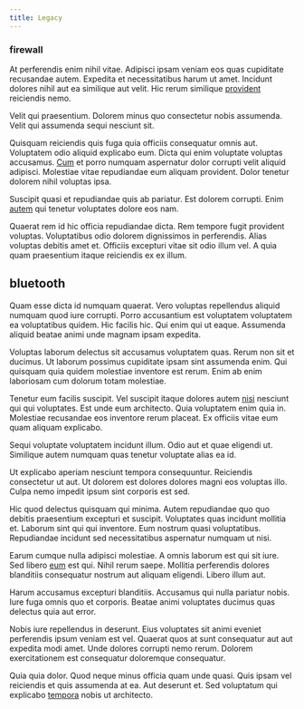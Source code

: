 ```yaml
---
title: Legacy
---
```


### firewall

At perferendis enim nihil vitae. Adipisci ipsam veniam eos quas cupiditate recusandae autem. Expedita et necessitatibus harum ut amet. Incidunt dolores nihil aut ea similique aut velit. Hic rerum similique [provident](/facere/temporibus/possimus/navigating_harness.md) reiciendis nemo.

Velit qui praesentium. Dolorem minus quo consectetur nobis assumenda. Velit qui assumenda sequi nesciunt sit.

Quisquam reiciendis quis fuga quia officiis consequatur omnis aut. Voluptatem odio aliquid explicabo eum. Dicta qui enim voluptate voluptas accusamus. [Cum](/facere/temporibus/adipisci/praesentium/alley_cliff.md) et porro numquam aspernatur dolor corrupti velit aliquid adipisci. Molestiae vitae repudiandae eum aliquam provident. Dolor tenetur dolorem nihil voluptas ipsa.

Suscipit quasi et repudiandae quis ab pariatur. Est dolorem corrupti. Enim [autem](/facere/adipisci/practical_plastic_sausages.md) qui tenetur voluptates dolore eos nam.

Quaerat rem id hic officia repudiandae dicta. Rem tempore fugit provident voluptas. Voluptatibus odio dolorem dignissimos in perferendis. Alias voluptas debitis amet et. Officiis excepturi vitae sit odio illum vel. A quia quam praesentium itaque reiciendis ex ex illum.

## bluetooth

Quam esse dicta id numquam quaerat. Vero voluptas repellendus aliquid numquam quod iure corrupti. Porro accusantium est voluptatem voluptatem ea voluptatibus quidem. Hic facilis hic. Qui enim qui ut eaque. Assumenda aliquid beatae animi unde magnam ipsam expedita.

Voluptas laborum delectus sit accusamus voluptatem quas. Rerum non sit et ducimus. Ut laborum possimus cupiditate ipsam sint assumenda enim. Qui quisquam quia quidem molestiae inventore est rerum. Enim ab enim laboriosam cum dolorum totam molestiae.

Tenetur eum facilis suscipit. Vel suscipit itaque dolores autem [nisi](/facere/temporibus/consequatur/tan_handmade_ram.md) nesciunt qui qui voluptates. Est unde eum architecto. Quia voluptatem enim quia in. Molestiae recusandae eos inventore rerum placeat. Ex officiis vitae eum quam aliquam explicabo.

Sequi voluptate voluptatem incidunt illum. Odio aut et quae eligendi ut. Similique autem numquam quas tenetur voluptate alias ea id.

Ut explicabo aperiam nesciunt tempora consequuntur. Reiciendis consectetur ut aut. Ut dolorem est dolores dolores magni eos voluptas illo. Culpa nemo impedit ipsum sint corporis est sed.

Hic quod delectus quisquam qui minima. Autem repudiandae quo quo debitis praesentium excepturi et suscipit. Voluptates quas incidunt mollitia et. Laborum sint qui qui inventore. Eum nostrum quasi voluptatibus. Repudiandae incidunt sed necessitatibus aspernatur numquam ut nisi.

Earum cumque nulla adipisci molestiae. A omnis laborum est qui sit iure. Sed libero [eum](/facere/incredible_users.md) est qui. Nihil rerum saepe. Mollitia perferendis dolores blanditiis consequatur nostrum aut aliquam eligendi. Libero illum aut.

Harum accusamus excepturi blanditiis. Accusamus qui nulla pariatur nobis. Iure fuga omnis quo et corporis. Beatae animi voluptates ducimus quas delectus quia aut error.

Nobis iure repellendus in deserunt. Eius voluptates sit animi eveniet perferendis ipsum veniam est vel. Quaerat quos at sunt consequatur aut aut expedita modi amet. Unde dolores corrupti nemo rerum. Dolorem exercitationem est consequatur doloremque consequatur.

Quia quia dolor. Quod neque minus officia quam unde quasi. Quis ipsam vel reiciendis et quis assumenda at ea. Aut deserunt et. Sed voluptatum qui explicabo [tempora](/facere/temporibus/possimus/navigating_harness.md) nobis ut architecto.

